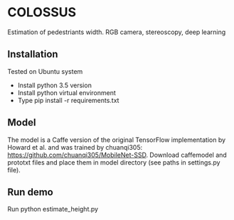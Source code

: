 # COLOSSUS
Estimation of pedestriants width. RGB camera, stereoscopy, deep learning

## Installation
Tested on Ubuntu system
- Install python 3.5 version
- Install python virtual environment
- Type pip install -r requirements.txt

## Model
The model is a Caffe version of the original TensorFlow implementation
 by Howard et al. and was trained by chuanqi305:
  https://github.com/chuanqi305/MobileNet-SSD.
  Download caffemodel and prototxt files and place them in model
   directory (see paths in settings.py file).

## Run demo
Run python estimate_height.py
